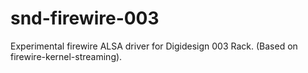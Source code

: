 snd-firewire-003
================

Experimental firewire ALSA driver for Digidesign 003 Rack. (Based on firewire-kernel-streaming).